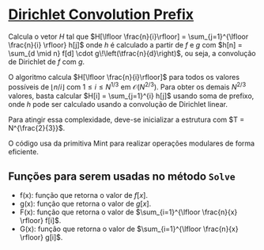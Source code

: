 # [Dirichlet Convolution Prefix](dirichlet_convolution_prefix.cpp)

Calcula o vetor $H$ tal que $H[\lfloor \frac{n}{i}\rfloor] = \sum_{j=1}^{\lfloor
\frac{n}{i} \rfloor} h[j]$ onde $h$ é calculado a partir de $f$ e $g$ com $h[n]
= \sum_{d \mid n} f[d] \cdot g\!\left(\tfrac{n}{d}\right)$, ou seja, a
convolução de Dirichlet de $f$ com $g$.

O algoritmo calcula $H[\lfloor \frac{n}{i}\rfloor]$ para todos os valores possíveis de $\lfloor n / i \rfloor$ com $1 \le i \le N^{1/3}$ em $\mathcal{O}(N^{2/3})$. Para obter os demais $N^{2/3}$ valores, basta calcular
$H[i] = \sum_{j=1}^{i} h[j]$ usando soma de prefixo, onde $h$ pode ser calculado usando a convolução de Dirichlet linear.

Para atingir essa complexidade, deve-se inicializar a estrutura com $T = N^{\frac{2}{3}}$.

O código usa da primitiva Mint para realizar operações modulares de forma eficiente.

## Funções para serem usadas no método `Solve`

* f(x): função que retorna o valor de $f[x]$.
* g(x): função que retorna o valor de $g[x]$.
* F(x): função que retorna o valor de $\sum_{i=1}^{\lfloor \frac{n}{x} \rfloor} f[i]$.
* G(x): função que retorna o valor de $\sum_{i=1}^{\lfloor \frac{n}{x} \rfloor} g[i]$.
